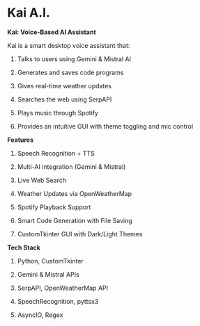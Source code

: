# Kai A.I.

**Kai: Voice-Based AI Assistant**

Kai is a smart desktop voice assistant that:

1. Talks to users using Gemini & Mistral AI

2. Generates and saves code programs

3. Gives real-time weather updates

4. Searches the web using SerpAPI

5. Plays music through Spotify

6. Provides an intuitive GUI with theme toggling and mic control


**Features**

1. Speech Recognition + TTS

2. Multi-AI integration (Gemini & Mistral)

3. Live Web Search

4. Weather Updates via OpenWeatherMap

5. Spotify Playback Support

6. Smart Code Generation with File Saving

7. CustomTkinter GUI with Dark/Light Themes

**Tech Stack**

1. Python, CustomTkinter

2. Gemini & Mistral APIs

3. SerpAPI, OpenWeatherMap API

4. SpeechRecognition, pyttsx3

5. AsyncIO, Regex
